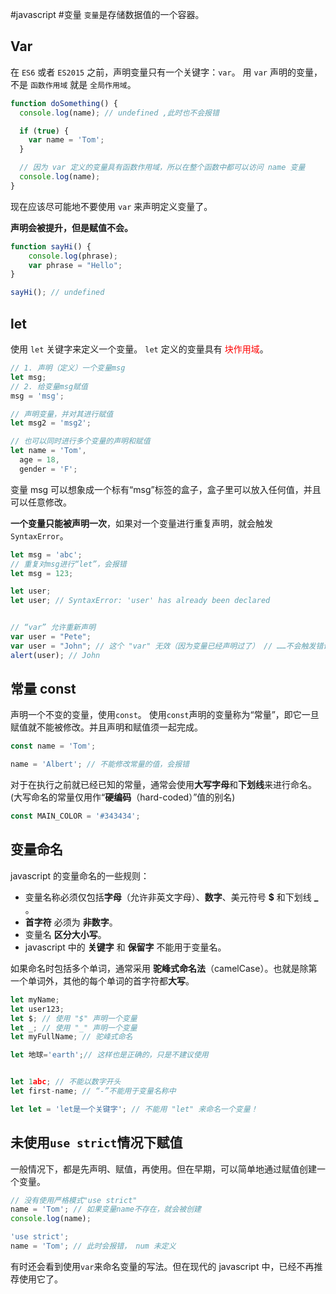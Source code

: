 #javascript #变量
`变量`是存储数据值的一个容器。

## Var

在 `ES6` 或者 `ES2015` 之前，声明变量只有一个关键字：`var`。
用 `var` 声明的变量，不是 `函数作用域` 就是 `全局作用域`。

```js {.line-numbers}
function doSomething() {
  console.log(name); // undefined ,此时也不会报错

  if (true) {
    var name = 'Tom';
  }

  // 因为 var 定义的变量具有函数作用域，所以在整个函数中都可以访问 name 变量
  console.log(name);
}
```

现在应该尽可能地不要使用 `var` 来声明定义变量了。

**声明会被提升，但是赋值不会。**

```js {.line-numbers}
function sayHi() { 
	console.log(phrase); 
	var phrase = "Hello";
} 

sayHi(); // undefined
```

## let

使用 `let` 关键字来定义一个变量。 `let` 定义的变量具有 <font color="red">块作用域</font>。

```js {.line-numbers}
// 1. 声明（定义）一个变量msg
let msg;
// 2. 给变量msg赋值
msg = 'msg';

// 声明变量，并对其进行赋值
let msg2 = 'msg2';

// 也可以同时进行多个变量的声明和赋值
let name = 'Tom',
  age = 18,
  gender = 'F';
```

变量 msg 可以想象成一个标有“msg”标签的盒子，盒子里可以放入任何值，并且可以任意修改。

**一个变量只能被声明一次**，如果对一个变量进行重复声明，就会触发 `SyntaxError`。

```js {.line-numbers}
let msg = 'abc';
// 重复对msg进行“let”，会报错
let msg = 123;
```

```js {.line-numbers}
let user; 
let user; // SyntaxError: 'user' has already been declared


// “var” 允许重新声明
var user = "Pete"; 
var user = "John"; // 这个 "var" 无效（因为变量已经声明过了） // ……不会触发错误 
alert(user); // John
```

## 常量 const

声明一个不变的变量，使用`const`。 使用`const`声明的变量称为“常量”，即它一旦赋值就不能被修改。并且声明和赋值须一起完成。

```js {.line-numbers}
const name = 'Tom';

name = 'Albert'; // 不能修改常量的值，会报错
```

对于在执行之前就已经已知的常量，通常会使用**大写字母**和**下划线**来进行命名。(大写命名的常量仅用作“**硬编码**（hard-coded）”值的别名)

```js {.line-numbers}
const MAIN_COLOR = '#343434';
```

## 变量命名

javascript 的变量命名的一些规则：

- 变量名称必须仅包括**字母**（允许非英文字母）、**数字**、美元符号 **$** 和下划线 **\_** 。
- **首字符** 必须为 **非数字**。
- 变量名 **区分大小写**。
- javascript 中的 **关键字** 和 **保留字** 不能用于变量名。

如果命名时包括多个单词，通常采用 **驼峰式命名法**（camelCase）。也就是除第一个单词外，其他的每个单词的首字符都**大写**。

```js {.line-numbers}
let myName;
let user123;
let $; // 使用 "$" 声明一个变量
let _; // 使用 "_" 声明一个变量
let myFullName; // 驼峰式命名

let 地球='earth';// 这样也是正确的，只是不建议使用


let 1abc; // 不能以数字开头
let first-name; // “-”不能用于变量名称中

let let = 'let是一个关键字'; // 不能用 "let" 来命名一个变量！
```

## 未使用`use strict`情况下赋值

一般情况下，都是先声明、赋值，再使用。但在早期，可以简单地通过赋值创建一个变量。

```js {.line-numbers}
// 没有使用严格模式"use strict"
name = 'Tom'; // 如果变量name不存在，就会被创建
console.log(name);
```

```js {.line-numbers}
'use strict';
name = 'Tom'; // 此时会报错， num 未定义
```

有时还会看到使用`var`来命名变量的写法。但在现代的 javascript 中，已经不再推荐使用它了。
